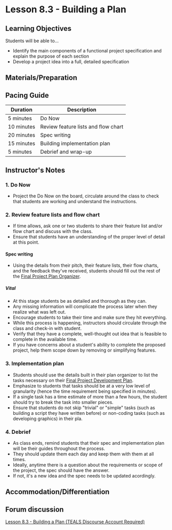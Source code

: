 # Lesson 8.3 - Building a Plan

## Learning Objectives

Students will be able to...

* Identify the main components of a functional project specification and explain the purpose of each section
* Develop a project idea into a full, detailed specification

## Materials/Preparation

## Pacing Guide

| Duration  | Description                                   |
| --------- | --------------------------------------------- |
| 5 minutes | Do Now |
| 10 minutes | Review feature lists and flow chart |
| 20 minutes | Spec writing |
| 15 minutes | Building implementation plan|
| 5 minutes | Debrief and wrap-up|

## Instructor's Notes

### 1. Do Now

* Project the Do Now on the board, circulate around the class to check that students are working and understand the instructions.

### 2. Review feature lists and flow chart

* If time allows, ask one or two students to share their feature list and/or flow chart and discuss with the class.
* Ensure that students have an understanding of the proper level of detail at this point.

#### Spec writing

* Using the details from their pitch, their feature lists, their flow charts, and the feedback they've received, students should fill out the rest of the [Final Project Plan Organizer].

##### Vital

* At this stage students be as detailed and thorough as they can.  
* Any missing information will complicate the process later when they realize what was left out.  
* Encourage students to take their time and make sure they hit everything.
* While this process is happening, instructors should circulate through the class and check-in with student.  
* Verify that they have a complete, well-thought out idea that is feasible to complete in the available time.  
* If you have concerns about a student's ability to complete the proposed project, help them scope down by removing or simplifying features.

### 3. Implementation plan

* Students should use the details built in their plan organizer to list the tasks necessary on their [Final Project Development Plan].
* Emphasize to students that tasks should be at a very low level of granularity (hence the time requirement being specified in minutes).
* If a single task has a time estimate of more than a few hours, the student should try to break the task into smaller pieces.
* Ensure that students do not skip "trivial" or "simple" tasks (such as building a script they have written before) or non-coding tasks (such as developing graphics) in their pla.

### 4. Debrief

* As class ends, remind students that their spec and implementation plan will be their guides throughout the process.  
* They should update them each day and keep them with them at all times.
* Ideally, anytime there is a question about the requirements or scope of the project, the spec should have the answer.  
* If not, it's a new idea and the spec needs to be updated acordingly.

## Accommodation/Differentiation

[Final Project Plan Organizer]:https://teals-introcs.gitbooks.io/2nd-semester-introduction-to-computer-science-pri/content/units/8_unit/final_project_plan_organizer.docx
[Final Project Development Plan]:https://teals-introcs.gitbooks.io/2nd-semester-introduction-to-computer-science-pri/content/units/8_unit/final_project_development_plan.docx

## Forum discussion

[Lesson 8.3 - Building a Plan (TEALS Discourse Account Required)](https://forums.tealsk12.org/c/2nd-semester-unit-8-final-project/lesson-8-03-building-a-plan)
